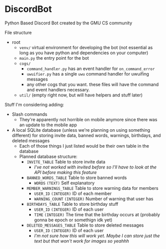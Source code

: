 # DiscordBot
Python Based Discord Bot created by the GMU CS community

File structure

* root
	* `venv/` virtual environment for developing the bot (not essential as long as you have python and dependencies on your computer)
	* `main.py` the entry point for the bot
	* `cogs/`
		* `command_handler.py` has an event handler for `on_command_error`
		* `uwuifier.py` has a single `uwu` command handler for uwuifing messages
		* any other cogs that you want. these files will have the command and event handlers necessary.  
	* `util/` (empty right now, but will have helpers and stuff later)

Stuff I'm considering adding:
* Slash commands
	* They're apparently not horrible on mobile anymore since there was an update to the mobile app
* A local SQLite database (unless we're planning on using something different) for storing invite data, banned words, warnings, birthdays, and deleted messages
	* Each of those things I just listed would be their own table in the database
	* Planned database structure:
		* `INVITE_TABLE` Table to store invite data
			* *I've not worked with invited before so I'll have to look at the API before making this feature*
		* `BANNED_WORDS_TABLE` Table to store banned words
			* `WORDS` `(TEXT)` Self explanatory
		* `MEMBER_WARNINGS_TABLE` Table to store warning data for members
			* `USER_ID` `(INTEGER)` ID of each member
			* `WARNING_COUNT` `(INTEGER)` Number of warning that user has
		* `BIRTHDAYS_TABLE` Table to store birthday stuff
			* `USER_ID` `(INTEGER)` ID of each user
			* `TIME` `(INTEGER)` The time that the birthday occurs at (probably gonna be epoch or somethign idk yet)
		* `DELETED_MESSAGES_TABLE` Table to store deleted messages
			* `USER_ID` `(INTEGER)` ID of each user
			* *I'm not sure how this will work yet.  Maybe I can store just the text but that won't work for images so yeahhh*